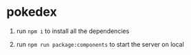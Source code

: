 # pokedex

1. run `npm i` to install all the dependencies

2. run `npm run package:components` to start the server on local